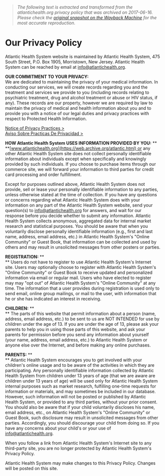 > *The following text is extracted and transformed from the atlantichealth.org privacy policy that was archived on 2017-06-16. Please check the [original snapshot on the Wayback Machine](https://web.archive.org/web/20170616133339id_/http%3A//www.atlantichealth.org/atlantic/privacy-policy.html) for the most accurate reproduction.*

# Our Privacy Policy

Atlantic Health System website is maintained by Atlantic Health System, 475 South Street, P.O. Box 1905, Morristown, New Jersey. Atlantic Health System can be reached by email at info@atlantichealth.org.

**OUR COMMITMENT TO YOUR PRIVACY:**  
We are dedicated to maintaining the privacy of your medical information. In conducting our services, we will create records regarding you and the treatment and services we provide to you (including records relating to psychiatric treatment, drug and alcohol treatment or abuse or HIV status, if any). These records are our property, however we are required by law to maintain the privacy of medical and health information about you and to provide you with a notice of our legal duties and privacy practices with respect to Protected Health Information.

[Notice of Privacy Practices >](https://web.archive.org/content/dam/atlantichealth/Public/Documents/Notice%20of%20Privacy%20Practices.pdf)  
[Aviso Sobre Practicas De Privacidad >](https://web.archive.org/content/dam/atlantichealth/Public/Documents/Aviso%20Sobre%20Practicas%20De%20Privacidad.pdf)

**HOW Atlantic Health System USES INFORMATION PROVIDED BY YOU:** **  
**[www.atlantichealth.org](https://web.archive.org/atlantic.html) or any other Atlantic Health System site does not collect personally identifiable information about individuals except when specifically and knowingly provided by such individuals. If you choose to purchase items through our commerce site, we will forward your information to third parties for credit card processing and order fulfillment.

Except for purposes outlined above, Atlantic Health System does not provide, sell or lease your personally identifiable information to any parties, unless otherwise stated at the time of collection. If you have any questions or concerns regarding what Atlantic Health System does with your information on any part of the Atlantic Health System website, send your question(s) to info@atlantichealth.org for answers, and wait for our response before you decide whether to submit any information. Atlantic Health System collects anonymous, aggregated data for internal market research and statistical purposes. You should be aware that when you voluntarily disclose personally identifiable information (e.g., first and last name, address, email address, etc.) in Atlantic Health System's "Online Community" or Guest Book, that information can be collected and used by others and may result in unsolicited messages from other posters or parties.

**REGISTRATION:** **  
** Users do not have to register to use Atlantic Health System's Internet site. Users may optionally choose to register with Atlantic Health System's "Online Community" or Guest Book to receive updated and personalized information via email or regular mail. Users who have elected to register may may "opt out" of Atlantic Health System's "Online Community" at any time. The information that a user provides during registration is used only to send email, online group mailings, or mail to the user, with information that he or she has indicated an interest in receiving.

**CHILDREN:** **  
** The parts of this website that permit information about a person (name, address, email address, etc.) to be sent to us are NOT INTENDED for use by children under the age of 13. If you are under the age of 13, please ask your parents to help you in using those parts of this website, and ask your parents for permission before you send any information about yourself (your name, address, email address, etc.) to Atlantic Health System or anyone else over the Internet, and before making any online purchases.

**PARENTS:** **  
** Atlantic Health System encourages you to get involved with your children's online usage and to be aware of the activities in which they are participating. Any personally identifiable information collected by Atlantic Health System from children under 13 years of age (that we are aware are children under 13 years of age) will be used only for Atlantic Health System internal purposes such as market research, fulfilling one-time requests for information or materials, and may sometimes be included in our database. However, such information will not be posted or published by Atlantic Health System, or provided to any third parties, without your prior consent. You should also be aware that if your child voluntarily discloses his name, email address, etc., on Atlantic Health System's "Online Community" or Guest Book, such disclosure may result in unsolicited messages from other parties. Accordingly, you should discourage your child from doing so. If you have any concerns about your child's or your use of info@atlantichealth.org.

When you follow a link from Atlantic Health System's Internet site to any third-party site, you are no longer protected by Atlantic Health System's Privacy Policy.

Atlantic Health System may make changes to this Privacy Policy. Changes will be posted on this site.  
 
